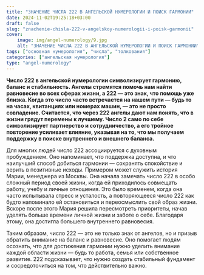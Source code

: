 ```yaml
---
title: "ЗНАЧЕНИЕ ЧИСЛА 222 В АНГЕЛЬСКОЙ НУМЕРОЛОГИИ И ПОИСК ГАРМОНИИ"
date: 2024-11-02T19:25:18+03:00
draft: false
slug: "znachenie-chisla-222-v-angelskoy-numerologii-i-poisk-garmonii"
cover:
    image: img/angel-numerology/9.jpg
    alt: "ЗНАЧЕНИЕ ЧИСЛА 222 В АНГЕЛЬСКОЙ НУМЕРОЛОГИИ И ПОИСК ГАРМОНИИ"
tags: ["основная нумерология", "числа", "толкования"]
categories: ["ангельская нумерология"]
type: "angel-numerology"
---
```


**Число 222 в ангельской нумерологии символизирует гармонию, баланс и стабильность. Ангелы стремятся помочь нам найти равновесие во всех сферах жизни, а 222 — это знак, что помощь уже близка. Когда это число часто встречается на нашем пути — будь то на часах, квитанциях или номерах машин, — это не просто совпадение. Считается, что через 222 ангелы дают нам понять, что в жизни грядут перемены к лучшему. Число 2 само по себе символизирует партнерство и сотрудничество, а его тройное повторение усиливает влияние, указывая на то, что мы получаем поддержку в поиске внутреннего и внешнего баланса.**

Для многих людей число 222 ассоциируется с духовным пробуждением. Оно напоминает, что поддержка доступна, и что наилучший способ добиться гармонии — сохранять спокойствие и верить в позитивные исходы. Примером может служить история Марии, менеджера из Москвы. Она начала замечать число 222 в особо сложный период своей жизни, когда ей приходилось совмещать работу, учебу и личные отношения. Это было временем, когда она часто испытывала стресс и усталость, а повторяющееся число 222 как будто напоминало ей остановиться и переосмыслить свой образ жизни. Вскоре после этого Мария решила пересмотреть приоритеты, начав уделять больше времени личной жизни и заботе о себе. Благодаря этому, она достигла большего внутреннего равновесия.

Таким образом, число 222 — это не только знак от ангелов, но и призыв обратить внимание на баланс и равновесие. Оно помогает людям осознать, что для достижения гармонии нужно уделить внимание каждой области жизни — будь то работа, семья или собственное развитие. 222 подсказывает, что нужно создать стабильный фундамент и сосредоточиться на том, что действительно важно.
